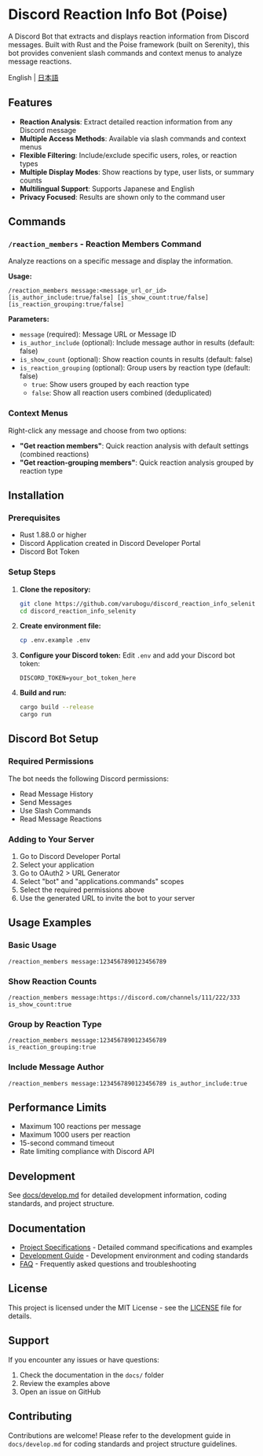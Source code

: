 # Discord Reaction Info Bot (Poise)

A Discord Bot that extracts and displays reaction information from Discord messages. Built with Rust and the Poise framework (built on Serenity), this bot provides convenient slash commands and context menus to analyze message reactions.

English | [日本語](README.ja.md)

## Features

- **Reaction Analysis**: Extract detailed reaction information from any Discord message
- **Multiple Access Methods**: Available via slash commands and context menus
- **Flexible Filtering**: Include/exclude specific users, roles, or reaction types
- **Multiple Display Modes**: Show reactions by type, user lists, or summary counts
- **Multilingual Support**: Supports Japanese and English
- **Privacy Focused**: Results are shown only to the command user

## Commands

### `/reaction_members` - Reaction Members Command

Analyze reactions on a specific message and display the information.

**Usage:**
```
/reaction_members message:<message_url_or_id> [is_author_include:true/false] [is_show_count:true/false] [is_reaction_grouping:true/false]
```

**Parameters:**
- `message` (required): Message URL or Message ID
- `is_author_include` (optional): Include message author in results (default: false)
- `is_show_count` (optional): Show reaction counts in results (default: false)
- `is_reaction_grouping` (optional): Group users by reaction type (default: false)
  - `true`: Show users grouped by each reaction type
  - `false`: Show all reaction users combined (deduplicated)

### Context Menus

Right-click any message and choose from two options:
- **"Get reaction members"**: Quick reaction analysis with default settings (combined reactions)
- **"Get reaction-grouping members"**: Quick reaction analysis grouped by reaction type

## Installation

### Prerequisites

- Rust 1.88.0 or higher
- Discord Application created in Discord Developer Portal
- Discord Bot Token

### Setup Steps

1. **Clone the repository:**
   ```bash
   git clone https://github.com/varubogu/discord_reaction_info_selenity.git
   cd discord_reaction_info_selenity
   ```

2. **Create environment file:**
   ```bash
   cp .env.example .env
   ```
   
3. **Configure your Discord token:**
   Edit `.env` and add your Discord bot token:
   ```
   DISCORD_TOKEN=your_bot_token_here
   ```

4. **Build and run:**
   ```bash
   cargo build --release
   cargo run
   ```

## Discord Bot Setup

### Required Permissions

The bot needs the following Discord permissions:
- Read Message History
- Send Messages
- Use Slash Commands
- Read Message Reactions

### Adding to Your Server

1. Go to Discord Developer Portal
2. Select your application
3. Go to OAuth2 > URL Generator
4. Select "bot" and "applications.commands" scopes
5. Select the required permissions above
6. Use the generated URL to invite the bot to your server

## Usage Examples

### Basic Usage
```
/reaction_members message:1234567890123456789
```

### Show Reaction Counts
```
/reaction_members message:https://discord.com/channels/111/222/333 is_show_count:true
```

### Group by Reaction Type
```
/reaction_members message:1234567890123456789 is_reaction_grouping:true
```

### Include Message Author
```
/reaction_members message:1234567890123456789 is_author_include:true
```

## Performance Limits

- Maximum 100 reactions per message
- Maximum 1000 users per reaction
- 15-second command timeout
- Rate limiting compliance with Discord API

## Development

See [docs/develop.md](docs/en/develop.md) for detailed development information, coding standards, and project structure.

## Documentation

- [Project Specifications](docs/en/spec.md) - Detailed command specifications and examples
- [Development Guide](docs/en/develop.md) - Development environment and coding standards
- [FAQ](docs/en/faq.md) - Frequently asked questions and troubleshooting

## License

This project is licensed under the MIT License - see the [LICENSE](LICENSE) file for details.

## Support

If you encounter any issues or have questions:
1. Check the documentation in the `docs/` folder
2. Review the examples above
3. Open an issue on GitHub

## Contributing

Contributions are welcome! Please refer to the development guide in `docs/develop.md` for coding standards and project structure guidelines.
